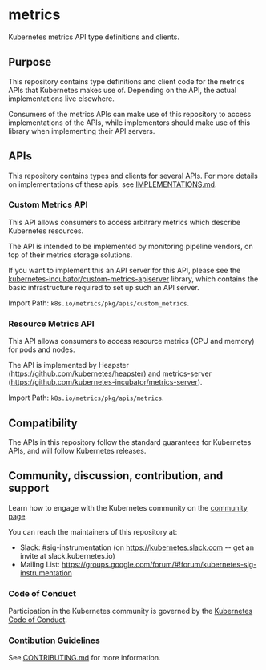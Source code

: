 # metrics

Kubernetes metrics API type definitions and clients.

## Purpose

This repository contains type definitions and client code for the metrics
APIs that Kubernetes makes use of.  Depending on the API, the actual
implementations live elsewhere.

Consumers of the metrics APIs can make use of this repository to access
implementations of the APIs, while implementors should make use of this
library when implementing their API servers.

## APIs

This repository contains types and clients for several APIs.  For more
details on implementations of these apis, see
[IMPLEMENTATIONS.md](IMPLEMENTATIONS.md).

### Custom Metrics API

This API allows consumers to access arbitrary metrics which describe
Kubernetes resources.

The API is intended to be implemented by monitoring pipeline vendors, on
top of their metrics storage solutions.

If you want to implement this an API server for this API, please see the
[kubernetes-incubator/custom-metrics-apiserver](https://github.com/kubernetes-incubator/custom-metrics-apiserver)
library, which contains the basic infrastructure required to set up such
an API server.

Import Path: `k8s.io/metrics/pkg/apis/custom_metrics`.

### Resource Metrics API

This API allows consumers to access resource metrics (CPU and memory) for
pods and nodes.

The API is implemented by Heapster
(https://github.com/kubernetes/heapster) and metrics-server
(https://github.com/kubernetes-incubator/metrics-server).

Import Path: `k8s.io/metrics/pkg/apis/metrics`.

## Compatibility

The APIs in this repository follow the standard guarantees for Kubernetes
APIs, and will follow Kubernetes releases.

## Community, discussion, contribution, and support

Learn how to engage with the Kubernetes community on the [community
page](https://kubernetes.io/community/).

You can reach the maintainers of this repository at:

- Slack: #sig-instrumentation (on https://kubernetes.slack.com -- get an
  invite at slack.kubernetes.io)
- Mailing List:
  https://groups.google.com/forum/#!forum/kubernetes-sig-instrumentation

### Code of Conduct

Participation in the Kubernetes community is governed by the [Kubernetes
Code of Conduct](code-of-conduct.md).

### Contibution Guidelines

See [CONTRIBUTING.md](CONTRIBUTING.md) for more information.
